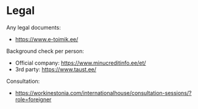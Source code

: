 # Legal

Any legal documents:
- https://www.e-toimik.ee/


Background check per person:
- Official company: https://www.minucreditinfo.ee/et/
- 3rd party: https://www.taust.ee/

Consultation:
- https://workinestonia.com/internationalhouse/consultation-sessions/?role=foreigner
